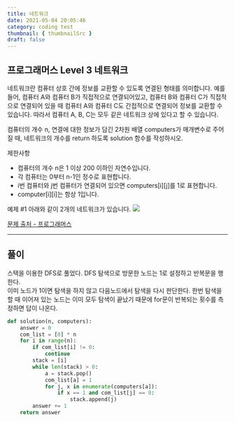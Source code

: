 ```yaml
---
title: 네트워크
date: 2021-05-04 20:05:46
category: coding test
thumbnail: { thumbnailSrc }
draft: false
---
```


## **프로그래머스 Level 3 네트워크**

네트워크란 컴퓨터 상호 간에 정보를 교환할 수 있도록 연결된 형태를 의미합니다. 예를 들어, 컴퓨터 A와 컴퓨터 B가 직접적으로 연결되어있고, 컴퓨터 B와 컴퓨터 C가 직접적으로 연결되어 있을 때 컴퓨터 A와 컴퓨터 C도 간접적으로 연결되어 정보를 교환할 수 있습니다. 따라서 컴퓨터 A, B, C는 모두 같은 네트워크 상에 있다고 할 수 있습니다.

컴퓨터의 개수 n, 연결에 대한 정보가 담긴 2차원 배열 computers가 매개변수로 주어질 때, 네트워크의 개수를 return 하도록 solution 함수를 작성하시오.

제한사항  
* 컴퓨터의 개수 n은 1 이상 200 이하인 자연수입니다.  
* 각 컴퓨터는 0부터 n-1인 정수로 표현합니다.  
* i번 컴퓨터와 j번 컴퓨터가 연결되어 있으면 computers[i][j]를 1로 표현합니다.  
* computer[i][i]는 항상 1입니다.  

예제 #1
아래와 같이 2개의 네트워크가 있습니다.
![](https://grepp-programmers.s3.amazonaws.com/files/ybm/5b61d6ca97/cc1e7816-b6d7-4649-98e0-e95ea2007fd7.png)

[문제 출처 - 프로그래머스](https://programmers.co.kr/learn/courses/30/lessons/43162)

* * *
## 풀이

스택을 이용한 DFS로 풀었다.
DFS 탐색으로 방문한 노드는 1로 설정하고 반복문을 행한다.  
이미 노드가 1이면 탐색을 하지 않고 다음노드에서 탐색을 다시 판단한다.
한번 탐색을 할 때 이어져 있는 노드는 이미 모두 탐색이 끝났기 때문에 for문이 반복되는 횟수를 측정하면 답이 나온다.
```python
def solution(n, computers):
    answer = 0
    com_list = [0] * n
    for i in range(n):
        if com_list[i] != 0:
            continue
        stack = [i]
        while len(stack) > 0:
            a = stack.pop()
            com_list[a] = 1
            for j, x in enumerate(computers[a]):
                if x == 1 and com_list[j] == 0:
                    stack.append(j)
        answer += 1
    return answer
```
